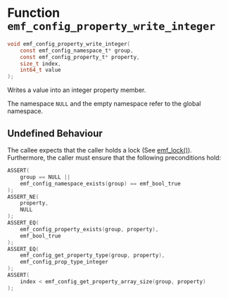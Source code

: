 # Function `emf_config_property_write_integer`

```c
void emf_config_property_write_integer(
    const emf_config_namespace_t* group,
    const emf_config_property_t* property,
    size_t index,
    int64_t value
);
```

Writes a value into an integer property member.

The namespace `NULL` and the empty namespace refer to the global namespace.

## Undefined Behaviour

The callee expects that the caller holds a lock (See [emf_lock()](./fn.emf_lock.md)).  
Furthermore, the caller must ensure that the following preconditions hold:

```c
ASSERT(
    group == NULL ||
    emf_config_namespace_exists(group) == emf_bool_true
);
ASSERT_NE(
    property,
    NULL
);
ASSERT_EQ(
    emf_config_property_exists(group, property),
    emf_bool_true
);
ASSERT_EQ(
    emf_config_get_property_type(group, property),
    emf_config_prop_type_integer
);
ASSERT(
    index < emf_config_get_property_array_size(group, property)
);
```
